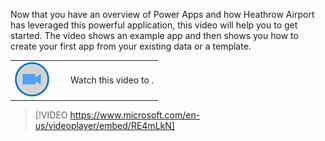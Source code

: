 Now that you have an overview of Power Apps and how Heathrow Airport has leveraged this powerful application, this video will help you to get started. The video shows an example app and then shows you how to create your first app from your existing data or a template.

|  |  |
| ------------ | -------------| 
| ![Icon indicating play video](../media/video-icon.png) | Watch this video to <something>. |

> [!VIDEO https://www.microsoft.com/en-us/videoplayer/embed/RE4mLkN]